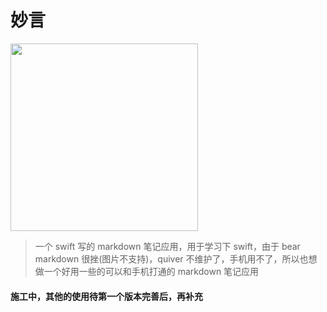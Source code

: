 # 妙言

<img src=https://qpluspicture.oss-cn-beijing.aliyuncs.com/6V215E/06.png width=300/>

> 一个 swift 写的 markdown 笔记应用，用于学习下 swift，由于 bear markdown 很挫(图片不支持)，quiver 不维护了，手机用不了，所以也想做一个好用一些的可以和手机打通的 markdown 笔记应用

#### 施工中，其他的使用待第一个版本完善后，再补充
